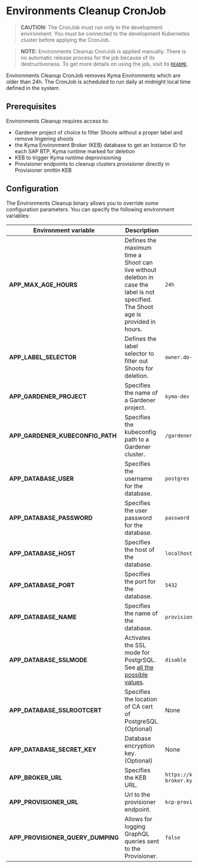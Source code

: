 # Environments Cleanup CronJob

>**CAUTION:** The CronJob must run only in the development environment. You must be connected to the development Kubernetes cluster before applying the CronJob.

>**NOTE:** Environments Cleanup CronJob is applied manually. There is no automatic release process for the job because of its destructiveness. To get more details on using the job, visit its [`README`](../../utils/kyma-environments-cleanup-job/README.md). 

Environments Cleanup CronJob removes Kyma Environments which are older than 24h. The CronJob is scheduled to run daily at midnight local time defined in the system.

## Prerequisites

Environments Cleanup requires access to:
- Gardener project of choice to filter Shoots without a proper label and remove lingering shoots
- the Kyma Environment Broker (KEB) database to get an Instance ID for each SAP BTP, Kyma runtime marked for deletion
- KEB to trigger Kyma runtime deprovisioning
- Provisioner endpoints to cleanup clusters provisioner directly in Provisioner omittin KEB

## Configuration

The Environments Cleanup binary allows you to override some configuration parameters. You can specify the following environment variables:

| Environment variable | Description | Default value |
|---|---|---|
| **APP_MAX_AGE_HOURS** | Defines the maximum time a Shoot can live without deletion in case the label is not specified. The Shoot age is provided in hours. | `24h` |
| **APP_LABEL_SELECTOR** | Defines the label selector to filter out Shoots for deletion. | `owner.do-not-delete!=true` |
| **APP_GARDENER_PROJECT** | Specifies the name of a Gardener project. | `kyma-dev` |
| **APP_GARDENER_KUBECONFIG_PATH**  | Specifies the kubeconfig path to a Gardener cluster.  | `/gardener/kubeconfig/kubeconfig`  |
| **APP_DATABASE_USER** | Specifies the username for the database. | `postgres` |
| **APP_DATABASE_PASSWORD** | Specifies the user password for the database. | `password` |
| **APP_DATABASE_HOST** | Specifies the host of the database. | `localhost` |
| **APP_DATABASE_PORT** | Specifies the port for the database. | `5432` |
| **APP_DATABASE_NAME** | Specifies the name of the database. | `provisioner` |
| **APP_DATABASE_SSLMODE** | Activates the SSL mode for PostgrSQL. See [all the possible values](https://www.postgresql.org/docs/9.1/libpq-ssl.html).  | `disable`|
| **APP_DATABASE_SSLROOTCERT** | Specifies the location of CA cert of PostgreSQL. (Optional)  | None |
| **APP_DATABASE_SECRET_KEY** | Database encryption key. (Optional) | None |
| **APP_BROKER_URL**  | Specifies the KEB URL. | `https://kyma-env-broker.kyma.local` |
| **APP_PROVISIONER_URL** | Url to the provisioner endpoint. | `kcp-provisioner:3000` | 
| **APP_PROVISIONER_QUERY_DUMPING** | Allows for logging GraphQL queries sent to the Provisioner. | `false` |
